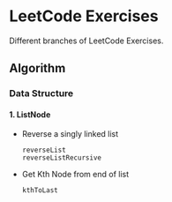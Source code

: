 # LeetCode Exercises
Different branches of LeetCode Exercises.

## Algorithm

### Data Structure

#### 1. ListNode

* Reverse a singly linked list

  ```
  reverseList
  reverseListRecursive
  ```

* Get Kth Node from end of list

  ```
  kthToLast
  ```

